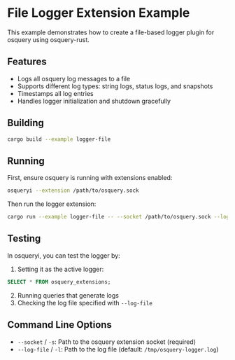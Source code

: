 # File Logger Extension Example

This example demonstrates how to create a file-based logger plugin for osquery using osquery-rust.

## Features

- Logs all osquery log messages to a file
- Supports different log types: string logs, status logs, and snapshots
- Timestamps all log entries
- Handles logger initialization and shutdown gracefully

## Building

```bash
cargo build --example logger-file
```

## Running

First, ensure osquery is running with extensions enabled:

```bash
osqueryi --extension /path/to/osquery.sock
```

Then run the logger extension:

```bash
cargo run --example logger-file -- --socket /path/to/osquery.sock --log-file /tmp/osquery.log
```

## Testing

In osqueryi, you can test the logger by:

1. Setting it as the active logger:
```sql
SELECT * FROM osquery_extensions;
```

2. Running queries that generate logs
3. Checking the log file specified with `--log-file`

## Command Line Options

- `--socket` / `-s`: Path to the osquery extension socket (required)
- `--log-file` / `-l`: Path to the log file (default: `/tmp/osquery-logger.log`)
